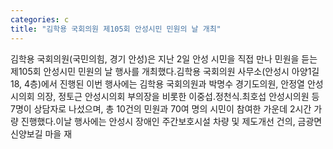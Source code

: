 ```yaml
---
categories: c
title: "김학용 국회의원 제105회 안성시민 민원의 날 개최"
---
```

김학용 국회의원(국민의힘, 경기 안성)은 지난 2일 안성 시민을 직접 만나 민원을 듣는 제105회 안성시민 민원의 날 행사를 개최했다.김학용 국회의원 사무소(안성시 아양1길 18, 4층)에서 진행된 이번 행사에는 김학용 국회의원과 박명수 경기도의원, 안정열 안성시의회 의장, 정토근 안성시의회 부의장을 비롯한 이중섭․정천식․최호섭 안성시의원 등 7명이 상담자로 나섰으며, 총 10건의 민원과 70여 명의 시민이 참여한 가운데 2시간 가량 진행했다.이날 행사에는 안성시 장애인 주간보호시설 차량 및 제도개선 건의, 금광면 신양보길 마을 재